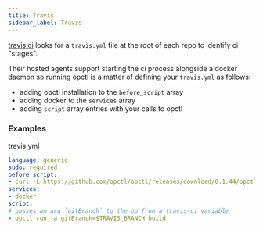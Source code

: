 ```yaml
---
title: Travis
sidebar_label: Travis
---
```


[travis ci](https://travis-ci.org/) looks for a `travis.yml` file at the root of each repo to identify ci "stages".

Their hosted agents support starting the ci process alongside a docker daemon so running opctl is
a matter of defining your `travis.yml` as follows:

- adding opctl installation to the `before_script` array
- adding docker to the `services` array
- adding `script` array entries with your calls to opctl

### Examples

travis.yml
```yaml
language: generic
sudo: required
before_script:
- curl -L https://github.com/opctl/opctl/releases/download/0.1.44/opctl0.1.44.linux.tgz | sudo tar -xzv -C /usr/local/bin
services:
- docker
script:
# passes an arg `gitBranch` to the op from a travis-ci variable
- opctl run -a gitBranch=$TRAVIS_BRANCH build
```
